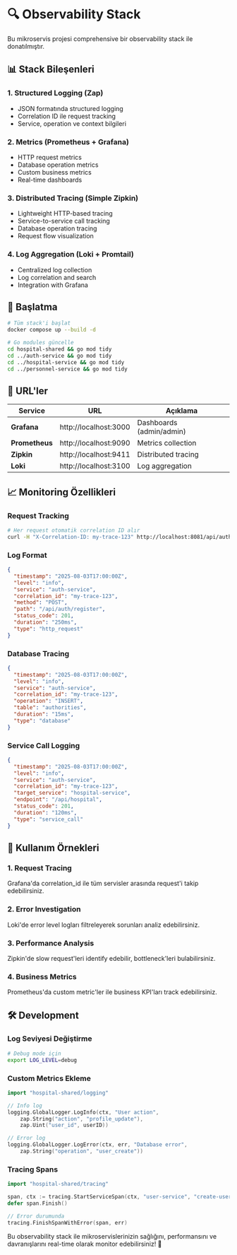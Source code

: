 # 🔍 Observability Stack

Bu mikroservis projesi comprehensive bir observability stack ile donatılmıştır.

## 📊 Stack Bileşenleri

### 1. **Structured Logging (Zap)**
- JSON formatında structured logging
- Correlation ID ile request tracking
- Service, operation ve context bilgileri

### 2. **Metrics (Prometheus + Grafana)**
- HTTP request metrics
- Database operation metrics  
- Custom business metrics
- Real-time dashboards

### 3. **Distributed Tracing (Simple Zipkin)**
- Lightweight HTTP-based tracing
- Service-to-service call tracking
- Database operation tracing
- Request flow visualization

### 4. **Log Aggregation (Loki + Promtail)**
- Centralized log collection
- Log correlation and search
- Integration with Grafana

## 🚀 Başlatma

```bash
# Tüm stack'i başlat
docker compose up --build -d

# Go modules güncelle
cd hospital-shared && go mod tidy
cd ../auth-service && go mod tidy
cd ../hospital-service && go mod tidy
cd ../personnel-service && go mod tidy
```

## 🔗 URL'ler

| Service | URL | Açıklama |
|---------|-----|----------|
| **Grafana** | http://localhost:3000 | Dashboards (admin/admin) |
| **Prometheus** | http://localhost:9090 | Metrics collection |
| **Zipkin** | http://localhost:9411 | Distributed tracing |
| **Loki** | http://localhost:3100 | Log aggregation |

## 📈 Monitoring Özellikleri

### Request Tracking
```bash
# Her request otomatik correlation ID alır
curl -H "X-Correlation-ID: my-trace-123" http://localhost:8081/api/auth/register
```

### Log Format
```json
{
  "timestamp": "2025-08-03T17:00:00Z",
  "level": "info",
  "service": "auth-service",
  "correlation_id": "my-trace-123",
  "method": "POST",
  "path": "/api/auth/register",
  "status_code": 201,
  "duration": "250ms",
  "type": "http_request"
}
```

### Database Tracing
```json
{
  "timestamp": "2025-08-03T17:00:00Z",
  "level": "info",
  "service": "auth-service",
  "correlation_id": "my-trace-123",
  "operation": "INSERT",
  "table": "authorities",
  "duration": "15ms",
  "type": "database"
}
```

### Service Call Logging
```json
{
  "timestamp": "2025-08-03T17:00:00Z",
  "level": "info", 
  "service": "auth-service",
  "correlation_id": "my-trace-123",
  "target_service": "hospital-service",
  "endpoint": "/api/hospital",
  "status_code": 201,
  "duration": "120ms",
  "type": "service_call"
}
```

## 🎯 Kullanım Örnekleri

### 1. Request Tracing
Grafana'da correlation_id ile tüm servisler arasında request'i takip edebilirsiniz.

### 2. Error Investigation
Loki'de error level logları filtreleyerek sorunları analiz edebilirsiniz.

### 3. Performance Analysis
Zipkin'de slow request'leri identify edebilir, bottleneck'leri bulabilirsiniz.

### 4. Business Metrics
Prometheus'da custom metric'ler ile business KPI'ları track edebilirsiniz.

## 🛠️ Development

### Log Seviyesi Değiştirme
```bash
# Debug mode için
export LOG_LEVEL=debug
```

### Custom Metrics Ekleme
```go
import "hospital-shared/logging"

// Info log
logging.GlobalLogger.LogInfo(ctx, "User action", 
    zap.String("action", "profile_update"),
    zap.Uint("user_id", userID))

// Error log  
logging.GlobalLogger.LogError(ctx, err, "Database error",
    zap.String("operation", "user_create"))
```

### Tracing Spans
```go
import "hospital-shared/tracing"

span, ctx := tracing.StartServiceSpan(ctx, "user-service", "create-user")
defer span.Finish()

// Error durumunda
tracing.FinishSpanWithError(span, err)
```

Bu observability stack ile mikroservislerinizin sağlığını, performansını ve davranışlarını real-time olarak monitor edebilirsiniz! 🚀